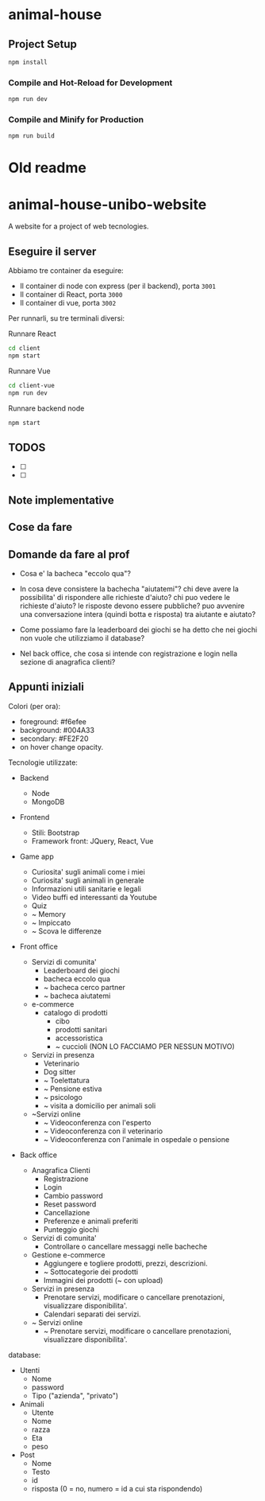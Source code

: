 # animal-house

## Project Setup

```sh
npm install
```

### Compile and Hot-Reload for Development

```sh
npm run dev
```

### Compile and Minify for Production

```sh
npm run build
```

<!-- TODO: Explain how to deploy the project -->

# Old readme

# animal-house-unibo-website
 A website for a project of web tecnologies.

## Eseguire il server
Abbiamo tre container da eseguire:
- Il container di node con express (per il backend), porta `3001`
- Il container di React, porta `3000`
- Il container di vue, porta `3002`

Per runnarli, su tre terminali diversi:

Runnare React
```bash
cd client
npm start
```

Runnare Vue
```bash
cd client-vue
npm run dev
```

Runnare backend node
```bash
npm start
```

## TODOS

- [ ]
- [ ]

## Note implementative

## Cose da fare


## Domande da fare al prof

- Cosa e' la bacheca "eccolo qua"?

- In cosa deve consistere la bachecha "aiutatemi"? chi deve avere la possibilita' di rispondere
alle richieste d'aiuto? chi puo vedere le richieste d'aiuto? le risposte devono essere pubbliche?
puo avvenire una conversazione intera (quindi botta e risposta) tra aiutante e aiutato?

- Come possiamo fare la leaderboard dei giochi se ha detto che nei giochi non vuole che utilizziamo il database?

- Nel back office, che cosa si intende con registrazione e login nella sezione di anagrafica clienti?



## Appunti iniziali
Colori (per ora):
- foreground: #f6efee
- background: #004A33
- secondary: #FE2F20
- on hover change opacity.

Tecnologie utilizzate:
- Backend
  - Node
  - MongoDB
- Frontend
    - Stili: Bootstrap
    - Framework front: JQuery, React, Vue

- Game app
  - Curiosita' sugli animali come i miei
  - Curiosita' sugli animali in generale
  - Informazioni utili sanitarie e legali
  - Video buffi ed interessanti da Youtube
  - Quiz
  - ~ Memory
  - ~ Impiccato
  - ~ Scova le differenze
- Front office
  - Servizi di comunita'
    - Leaderboard dei giochi
    - bacheca eccolo qua
    - ~ bacheca cerco partner
    - ~ bacheca aiutatemi
  - e-commerce
    - catalogo di prodotti
      - cibo
      - prodotti sanitari
      - accessoristica
      - ~ cuccioli (NON LO FACCIAMO PER NESSUN MOTIVO)
  - Servizi in presenza
    - Veterinario
    - Dog sitter
    - ~ Toelettatura
    - ~ Pensione estiva
    - ~ psicologo
    - ~ visita a domicilio per animali soli
  - ~Servizi online
    - ~ Videoconferenza con l'esperto
    - ~ Videoconferenza con il veterinario
    - ~ Videoconferenza con l'animale in ospedale o pensione
- Back office
  - Anagrafica Clienti
    - Registrazione
    - Login
    - Cambio password
    - Reset password
    - Cancellazione
    - Preferenze e animali preferiti
    - Punteggio giochi
  - Servizi di comunita'
    - Controllare o cancellare messaggi nelle bacheche
  - Gestione e-commerce
    - Aggiungere e togliere prodotti, prezzi, descrizioni.
    - ~ Sottocategorie dei prodotti
    - Immagini dei prodotti (~ con upload)
  - Servizi in presenza
    - Prenotare servizi, modificare o cancellare prenotazioni, visualizzare disponibilita'.
    - Calendari separati dei servizi.
  - ~ Servizi online
    - ~ Prenotare servizi, modificare o cancellare prenotazioni, visualizzare disponibilita'.


database:
- Utenti
  - Nome
  - password
  - Tipo ("azienda", "privato")
- Animali
  - Utente
  - Nome
  - razza
  - Eta
  - peso
- Post
  - Nome
  - Testo
  - id
  - risposta (0 = no, numero = id a cui sta rispondendo)